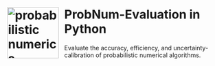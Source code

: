 # <a href="https://probnum-evaluation.readthedocs.io"><img align="left" src="https://raw.githubusercontent.com/probabilistic-numerics/probnum-evaluation/master/docs/source/img/logo/logo_wide.png" alt="probabilistic numerics" width="120" style="padding-right: 10px; padding left: 10px;" title="ProbNum-Evaluation in Python"/></a> ProbNum-Evaluation in Python



 Evaluate the accuracy, efficiency, and uncertainty-calibration of probabilistic numerical algorithms. 
